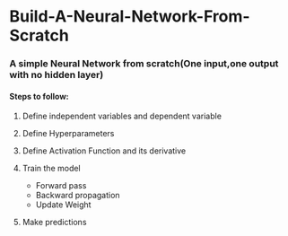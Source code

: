 # Build-A-Neural-Network-From-Scratch

### A simple Neural Network from scratch(One input,one output with no hidden layer)

#### Steps to follow:

1.  Define independent variables and dependent variable
2.    Define Hyperparameters
3.    Define Activation Function and its derivative
4.    Train the model
        * Forward pass
        * Backward propagation
        * Update Weight
        
5.    Make predictions

